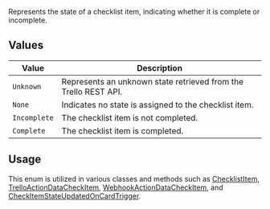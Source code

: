 Represents the state of a checklist item, indicating whether it is complete or incomplete.

## Values
| Value | Description |
| --- | --- |
| `Unknown` | Represents an unknown state retrieved from the Trello REST API. |
| `None` | Indicates no state is assigned to the checklist item. |
| `Incomplete` | The checklist item is not completed. |
| `Complete` | The checklist item is completed. |

## Usage
This enum is utilized in various classes and methods such as [ChecklistItem](ChecklistItem), [TrelloActionDataCheckItem](TrelloActionDataCheckItem), [WebhookActionDataCheckItem](WebhookActionDataCheckItem), and [CheckItemStateUpdatedOnCardTrigger](CheckItemStateUpdatedOnCardTrigger).
